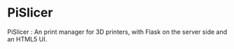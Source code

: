 PiSlicer
========

PiSlicer : An print manager for 3D printers, with Flask on the server side and an HTML5 UI.  
